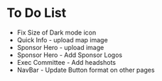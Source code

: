 # To Do List
* Fix Size of Dark mode icon
* Quick Info - upload map image
* Sponsor Hero - upload image
* Sponsor Hero - Add Sponsor Logos
* Exec Committee - Add headshots
* NavBar - Update Button format on other pages